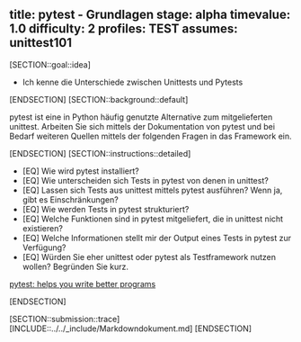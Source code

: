 title: pytest - Grundlagen
stage: alpha
timevalue: 1.0
difficulty: 2
profiles: TEST
assumes: unittest101
---
[SECTION::goal::idea]

- Ich kenne die Unterschiede zwischen Unittests und Pytests

[ENDSECTION]
[SECTION::background::default]

pytest ist eine in Python häufig genutzte Alternative zum mitgelieferten unittest.
Arbeiten Sie sich mittels der Dokumentation von pytest und bei Bedarf weiteren Quellen mittels
der folgenden Fragen in das Framework ein.

[ENDSECTION]
[SECTION::instructions::detailed]

- [EQ] Wie wird pytest installiert?
- [EQ] Wie unterscheiden sich Tests in pytest von denen in unittest?
- [EQ] Lassen sich Tests aus unittest mittels pytest ausführen? Wenn ja, gibt es Einschränkungen?
- [EQ] Wie werden Tests in pytest strukturiert?
- [EQ] Welche Funktionen sind in pytest mitgeliefert, die in unittest nicht existieren?
- [EQ] Welche Informationen stellt mir der Output eines Tests in pytest zur Verfügung?
- [EQ] Würden Sie eher unittest oder pytest als Testframework nutzen wollen? Begründen Sie kurz.

[pytest: helps you write better programs](https://docs.pytest.org/en/stable/)

[ENDSECTION]

[SECTION::submission::trace]
[INCLUDE::../../_include/Markdowndokument.md]
[ENDSECTION]
